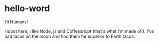 # hello-word

Hi Humans!

Hubot here, I like Node, js and Coffeesricpt (that's what I'm made of!).
I've had tacos on the moon and find them far superior to Earth tacos.
